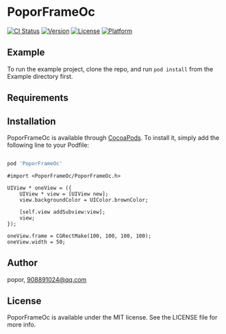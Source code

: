 # PoporFrameOc

[![CI Status](https://img.shields.io/travis/popor/PoporFrameOc.svg?style=flat)](https://travis-ci.org/popor/PoporFrameOc)
[![Version](https://img.shields.io/cocoapods/v/PoporFrameOc.svg?style=flat)](https://cocoapods.org/pods/PoporFrameOc)
[![License](https://img.shields.io/cocoapods/l/PoporFrameOc.svg?style=flat)](https://cocoapods.org/pods/PoporFrameOc)
[![Platform](https://img.shields.io/cocoapods/p/PoporFrameOc.svg?style=flat)](https://cocoapods.org/pods/PoporFrameOc)

## Example

To run the example project, clone the repo, and run `pod install` from the Example directory first.

## Requirements

## Installation

PoporFrameOc is available through [CocoaPods](https://cocoapods.org). To install
it, simply add the following line to your Podfile:

```ruby

pod 'PoporFrameOc'

```

```
#import <PoporFrameOc/PoporFrameOc.h>

UIView * oneView = ({
    UIView * view = [UIView new];
    view.backgroundColor = UIColor.brownColor;
    
    [self.view addSubview:view];
    view;
});

oneView.frame = CGRectMake(100, 100, 100, 100);
oneView.width = 50;

```

## Author

popor, 908891024@qq.com

## License

PoporFrameOc is available under the MIT license. See the LICENSE file for more info.
